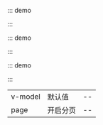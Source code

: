 ::: demo

<template>
  <lay-icon-picker type="layui-icon-face-smile"></lay-icon-picker>
</template>

<script>
import { ref } from 'vue'

export default {
  setup() {

    const icon = ref("layui-icon-home")

    return {
    }
  }
}
</script>

:::

::: demo

<template>
  <lay-icon-picker v-model="icon" type="layui-icon-face-smile"></lay-icon-picker>
</template>

<script>
import { ref } from 'vue'

export default {
  setup() {

    const icon = ref("layui-icon-home")

    return {
    }
  }
}
</script>

:::

::: demo

<template>
  <lay-icon-picker v-model="icon" type="layui-icon-face-smile" page></lay-icon-picker>
</template>

<script>
import { ref } from 'vue'

export default {
  setup() {

    const icon = ref("layui-icon-home")

    return {
    }
  }
}
</script>

:::

|  |  |  |
|--|--|--|
| v-model | 默认值 | -- |
| page | 开启分页 | -- |